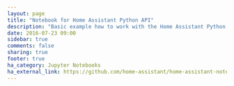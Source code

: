 ```yaml
---
layout: page
title: "Notebook for Home Assistant Python API"
description: "Basic example how to work with the Home Assistant Python API in a Jupyter notebook."
date: 2016-07-23 09:00
sidebar: true
comments: false
sharing: true
footer: true
ha_category: Jupyter Notebooks
ha_external_link: https://github.com/home-assistant/home-assistant-notebooks/blob/master/home-assistant-python-api.ipynb
---
```


